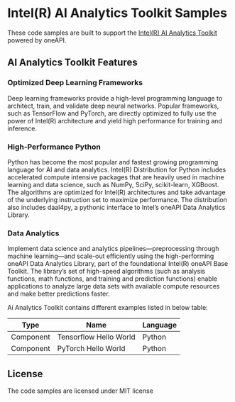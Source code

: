 # Intel(R) AI Analytics Toolkit Samples
These code samples are built to support the [Intel(R) AI Analytics Toolkit](https://software.intel.com/en-us/oneapi/ai-kit) powered by oneAPI.


## AI Analytics Toolkit Features
### Optimized Deep Learning Frameworks
Deep learning frameworks provide a high-level programming language to architect, train, and validate deep neural networks. Popular frameworks, such as TensorFlow and PyTorch, are directly optimized to fully use the power of Intel(R) architecture and yield high performance for training and inference.
 

### High-Performance Python
Python has become the most popular and fastest growing programming language for AI and data analytics. Intel(R) Distribution for Python includes accelerated compute intensive packages that are heavily used in machine learning and data science, such as NumPy, SciPy, scikit-learn, XGBoost. The algorithms are optimized for Intel(R) architectures and take advantage of the underlying instruction set to maximize performance. The distribution also includes daal4py, a pythonic interface to Intel’s oneAPI Data Analytics Library.
 

### Data Analytics
Implement data science and analytics pipelines—preprocessing through machine learning—and scale-out efficiently using the high-performing oneAPI Data Analytics Library, part of the foundational Intel(R) oneAPI Base Toolkit. The library’s set of high-speed algorithms (such as analysis functions, math functions, and training and prediction functions) enable applications to analyze large data sets with available compute resources and make better predictions faster.

Ai Analytics Toolkit contains different examples listed in below table:

| Type      | Name                                                         | Language |
| --------- | ------------------------------------------------------------ | ----------- |
| Component | Tensorflow Hello World                                       | Python      |
| Component | PyTorch Hello World                                          | Python      |

## 


## License  
The code samples are licensed under MIT license  



